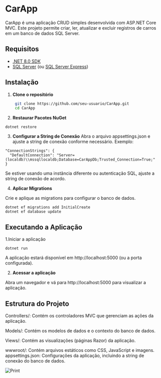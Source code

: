 # CarApp

CarApp é uma aplicação CRUD simples desenvolvida com ASP.NET Core MVC. Este projeto permite criar, ler, atualizar e excluir registros de carros em um banco de dados SQL Server.

## Requisitos

- [.NET 8.0 SDK](https://dotnet.microsoft.com/download/dotnet/8.0)
- [SQL Server](https://www.microsoft.com/en-us/sql-server/sql-server-downloads) (ou [SQL Server Express](https://www.microsoft.com/en-us/sql-server/sql-server-editions-express))

## Instalação

1. **Clone o repositório**

   ```bash
    git clone https://github.com/seu-usuario/CarApp.git
    cd CarApp

2. **Restaurar Pacotes NuGet**
```
dotnet restore
```


3. **Configurar a String de Conexão**
Abra o arquivo appsettings.json e ajuste a string de conexão conforme necessário. Exemplo:

```
"ConnectionStrings": {
  "DefaultConnection": "Server=(localdb)\\mssqllocaldb;Database=CarAppDb;Trusted_Connection=True;"
}
```

Se estiver usando uma instância diferente ou autenticação SQL, ajuste a string de conexão de acordo.

4. **Aplicar Migrations**

Crie e aplique as migrations para configurar o banco de dados.
```
dotnet ef migrations add InitialCreate
dotnet ef database update
```

## Executando a Aplicação
1.Iniciar a aplicação
```
dotnet run
```

A aplicação estará disponível em http://localhost:5000 (ou a porta configurada).

2. **Acessar a aplicação**

Abra um navegador e vá para http://localhost:5000 para visualizar a aplicação.

## Estrutura do Projeto

Controllers/: Contém os controladores MVC que gerenciam as ações da aplicação.

Models/: Contém os modelos de dados e o contexto do banco de dados.

Views/: Contém as visualizações (páginas Razor) da aplicação.

wwwroot/: Contém arquivos estáticos como CSS, JavaScript e imagens.
appsettings.json: Configurações da aplicação, incluindo a string de conexão do banco de dados.

![Print](https://prnt.sc/axJapV46Jk70)

